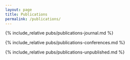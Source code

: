 ```yaml
---
layout: page
title: Publications
permalink: /publications/
---
```


{% include_relative pubs/publications-journal.md %}


{% include_relative pubs/publications-conferences.md %}


{% include_relative pubs/publications-unpublished.md %}


